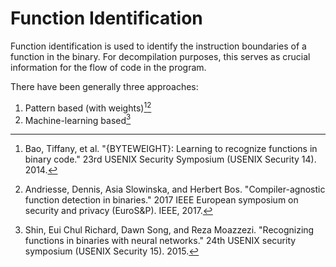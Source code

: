 # Function Identification

Function identification is used to identify the instruction boundaries of a function in the binary.
For decompilation purposes, this serves as crucial information for the flow of code in the program.

There have been generally three approaches:

1. Pattern based (with weights)[^1][^2]
2. Machine-learning based[^3]

[^1]: Bao, Tiffany, et al. "{BYTEWEIGHT}: Learning to recognize functions in binary code." 23rd USENIX Security Symposium (USENIX Security 14). 2014.
[^2]: Andriesse, Dennis, Asia Slowinska, and Herbert Bos. "Compiler-agnostic function detection in binaries." 2017 IEEE European symposium on security and privacy (EuroS&P). IEEE, 2017.
[^3]: Shin, Eui Chul Richard, Dawn Song, and Reza Moazzezi. "Recognizing functions in binaries with neural networks." 24th USENIX security symposium (USENIX Security 15). 2015.